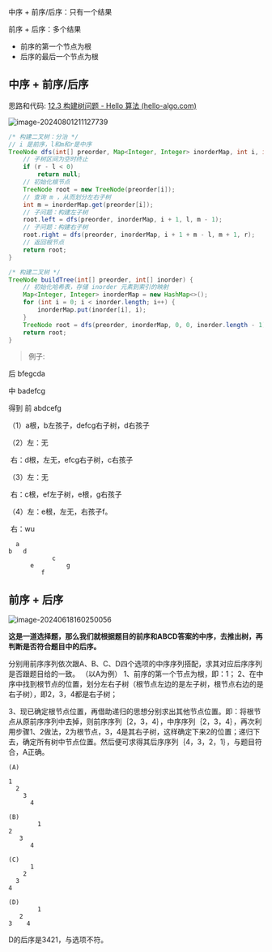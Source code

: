 中序 + 前序/后序：只有一个结果

前序 + 后序：多个结果

- 前序的第一个节点为根
- 后序的最后一个节点为根

## 中序 + 前序/后序

思路和代码: [12.3  构建树问题 - Hello 算法 (hello-algo.com)](https://www.hello-algo.com/chapter_divide_and_conquer/build_binary_tree_problem/#3)

![image-20240801211127739](https://cdn.jsdelivr.net/gh/sword4869/pic1@main/images/202408012111805.png)

```java
/* 构建二叉树：分治 */
// i 是前序，l和m和r是中序
TreeNode dfs(int[] preorder, Map<Integer, Integer> inorderMap, int i, int l, int r) {
    // 子树区间为空时终止
    if (r - l < 0)
        return null;
    // 初始化根节点
    TreeNode root = new TreeNode(preorder[i]);
    // 查询 m ，从而划分左右子树
    int m = inorderMap.get(preorder[i]);
    // 子问题：构建左子树
    root.left = dfs(preorder, inorderMap, i + 1, l, m - 1);
    // 子问题：构建右子树
    root.right = dfs(preorder, inorderMap, i + 1 + m - l, m + 1, r);
    // 返回根节点
    return root;
}

/* 构建二叉树 */
TreeNode buildTree(int[] preorder, int[] inorder) {
    // 初始化哈希表，存储 inorder 元素到索引的映射
    Map<Integer, Integer> inorderMap = new HashMap<>();
    for (int i = 0; i < inorder.length; i++) {
        inorderMap.put(inorder[i], i);
    }
    TreeNode root = dfs(preorder, inorderMap, 0, 0, inorder.length - 1);
    return root;
}
```



> 例子: 

后 bfegcda

中 badefcg

得到 前 abdcefg

（1）a根，b左孩子，defcg右子树，d右孩子

（2）左：无

​	  右：d根，左无，efcg右子树，c右孩子

（3）左：无

​	右：c根，ef左子树，e根，g右孩子

（4）左：e根，左无，右孩子f。

​	右：wu

```
  a
b   d
			c
	  e			g
	     f
```
## 前序 + 后序

![image-20240618160250056](https://cdn.jsdelivr.net/gh/sword4869/pic1@main/images/202406181602105.png)

**这是一道选择题，那么我们就根据题目的前序和ABCD答案的中序，去推出树，再判断是否符合题目中的后序。**

分别用前序序列依次跟A、B、C、D四个选项的中序序列搭配，求其对应后序序列是否跟题目给的一致。
（以A为例）
1、前序的第一个节点为根，即：1；
2、在中序中找到根节点的位置，划分左右子树（根节点左边的是左子树，根节点右边的是右子树），即2，3，4都是右子树；

3、现已确定根节点位置，再借助递归的思想分别求出其他节点位置。即：将根节点从原前序序列中去掉，则前序序列｛2，3，4｝，中序序列｛2，3，4｝，再次利用步骤1、2做法，2为根节点，3，4是其右子树，这样确定下来2的位置；递归下去，确定所有树中节点位置。然后便可求得其后序序列｛4，3，2，1｝，与题目符合，A正确。

```
(A)

1
  2 
    3  
      4
      
(B)
		1
2
   3
      4

(C)
      1
    2
  3
4

(D)
		1
   2
3    4
```

D的后序是3421，与选项不符。
